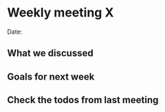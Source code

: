 # Weekly meeting X
Date:
## What we discussed

## Goals for next week

## Check the todos from last meeting